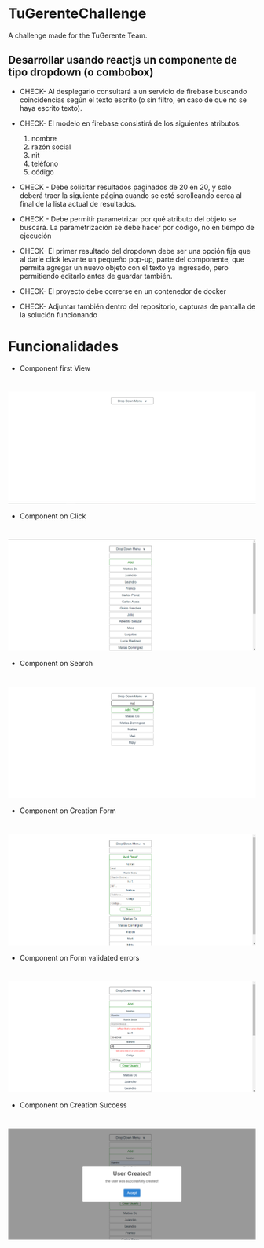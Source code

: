 # TuGerenteChallenge
A challenge made for the TuGerente Team.

## Desarrollar usando reactjs un componente de tipo dropdown (o combobox)

- CHECK- Al desplegarlo consultará a un servicio de firebase 
  buscando coincidencias según el texto escrito 
  (o sin filtro, en caso de que no se haya escrito texto).


- CHECK- El modelo en firebase consistirá de los siguientes atributos:
  1. nombre
  2. razón social
  3. nit
  4. teléfono
  5. código


- CHECK - Debe solicitar resultados paginados de 20 en 20, 
  y solo deberá traer la siguiente página cuando se esté 
  scrolleando cerca al final de la lista actual de resultados.


- CHECK - Debe permitir parametrizar por qué atributo del objeto se buscará.
 La parametrización se debe hacer por código, no en tiempo de ejecución


- CHECK- El primer resultado del dropdown debe ser una opción fija que al 
  darle click levante un pequeño pop-up, parte del componente, 
  que permita agregar un nuevo objeto con el texto ya ingresado, 
  pero permitiendo editarlo antes de guardar también.


- CHECK- El proyecto debe correrse en un contenedor de docker
- CHECK- Adjuntar también dentro del repositorio, capturas de pantalla de la solución funcionando

# Funcionalidades 

- Component first View
#
![plot](./src/assets/images/Component-first-view.PNG)
- Component on Click
#
![plot](./src/assets/images/Component-when-clicked.PNG)
- Component on Search
#
![plot](./src/assets/images/Component-on-search.PNG)
- Component on Creation Form
#
![plot](./src/assets/images/Component-on-creation.PNG)
- Component on Form validated errors
#
![plot](./src/assets/images/Component-creation-on-errors.PNG)
- Component on Creation Success
#
![plot](./src/assets/images/Component-creation-succes.PNG)

